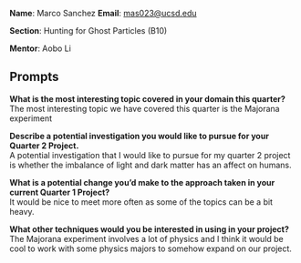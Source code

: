 
**Name**: Marco Sanchez
**Email**: mas023@ucsd.edu 

**Section**: Hunting for Ghost Particles (B10) 

**Mentor**: Aobo Li

## Prompts
**What is the most interesting topic covered in your domain this quarter?**  
The most interesting topic we have covered this quarter is the Majorana experiment

**Describe a potential investigation you would like to pursue for your Quarter 2 Project.**  
A potential investigation that I would like to pursue for my quarter 2 project is whether the imbalance of light and dark matter has an affect on humans.

**What is a potential change you’d make to the approach taken in your current Quarter 1 Project?**  
It would be nice to meet more often as some of the topics can be a bit heavy.

**What other techniques would you be interested in using in your project?**  
The Majorana experiment involves a lot of physics and I think it would be cool to work with some physics majors to somehow expand on our project.
